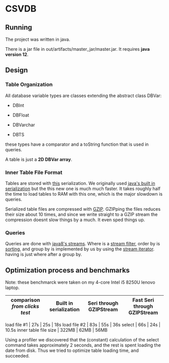 CSVDB
======

Running
-----
The project was written in java.

There is a jar file in out/artifacts/master_jar/master.jar. It requires **java version 12**.


Design
------

### Table Organization
All database variable types are classes extending the abstract class DBVar: 

* DBInt 

* DBFloat

* DBVarchar

* DBTS

these types have a comparator and a toString function that is used in queries.

A table is just a **2D DBVar array**.

### Inner Table File Format
Tables are stored with [this](https://github.com/RuedigerMoeller/fast-serialization) serialization.
We originally used [java's built in serialization](https://docs.oracle.com/javase/10/docs/api/java/io/ObjectOutputStream.html) 
but the this new one is much much faster. It takes roughly half the time to load tables to RAM with this one, which is the major slowdown is queries.

Serialized table files are compressed with [GZIP](https://docs.oracle.com/javase/7/docs/api/java/util/zip/GZIPOutputStream.html).
GZIPping the files reduces their size about 10 times, 
and since we write straight to a GZIP stream the compression doesnt slow things by a much. It even sped things up.

### Queries
Queries are done with [java8's streams](https://docs.oracle.com/javase/8/docs/api/java/util/stream/Stream.html). 
Where is a [stream filter](https://docs.oracle.com/javase/8/docs/api/java/util/stream/Stream.html#filter-java.util.function.Predicate), 
order by is [sorting](https://docs.oracle.com/javase/8/docs/api/java/util/stream/Stream.html#sorted-java.util.Comparator), 
and group by is implemented by us by using the [stream iterator](https://docs.oracle.com/javase/8/docs/api/java/util/stream/BaseStream.html#iterator--).
having is just where after a group by.



Optimization process and benchmarks
-------

Note: these benchmarck were taken on my 4-core Intel i5 8250U lenovo laptop.


comparison _from clicks test_ | Built in serialization | Seri through GZIPStream | Fast Seri through GZIPStream
---|---|---|---

load file #1  | 27s | 25s | 18s
load file #2  | 83s | 55s | 36s
select        | 66s | 24s | 10.5s
inner table file size     | 322MB | 62MB | 56MB


Using a profiler we discovered that the (constant) calculation of the select command takes approximately 2 seconds, 
and the rest is spent loading the date from disk. Thus we tried to optimize table loading time, and succeeded.

